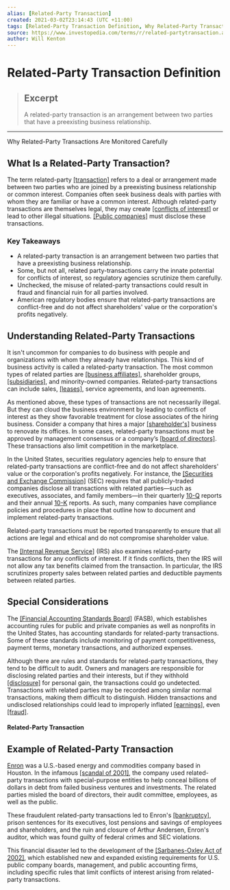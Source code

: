 ```yaml
---
alias: [Related-Party Transaction]
created: 2021-03-02T23:14:43 (UTC +11:00)
tags: [Related-Party Transaction Definition, Why Related-Party Transactions Are Monitored Carefully]
source: https://www.investopedia.com/terms/r/related-partytransaction.asp
author: Will Kenton
---
```


# Related-Party Transaction Definition

> ## Excerpt
> A related-party transaction is an arrangement between two parties that have a preexisting business relationship.

---

Why Related-Party Transactions Are Monitored Carefully
## What Is a Related-Party Transaction?

The term related-party [[transaction]](https://www.investopedia.com/terms/t/transaction.asp) refers to a deal or arrangement made between two parties who are joined by a preexisting business relationship or common interest. Companies often seek business deals with parties with whom they are familiar or have a common interest. Although related-party transactions are themselves legal, they may create [[conflicts of interest]](https://www.investopedia.com/terms/c/conflict-of-interest.asp) or lead to other illegal situations. [[Public companies]](https://www.investopedia.com/terms/p/publiccompany.asp) must disclose these transactions.

### Key Takeaways

-   A related-party transaction is an arrangement between two parties that have a preexisting business relationship.
-   Some, but not all, related party-transactions carry the innate potential for conflicts of interest, so regulatory agencies scrutinize them carefully.
-   Unchecked, the misuse of related-party transactions could result in fraud and financial ruin for all parties involved.
-   American regulatory bodies ensure that related-party transactions are conflict-free and do not affect shareholders' value or the corporation's profits negatively.

## Understanding Related-Party Transactions

It isn't uncommon for companies to do business with people and organizations with whom they already have relationships. This kind of business activity is called a related-party transaction. The most common types of related parties are [[business affiliates]](https://www.investopedia.com/terms/a/affiliated-group.asp), shareholder groups, [[subsidiaries]](https://www.investopedia.com/terms/s/subsidiary.asp), and minority-owned companies. Related-party transactions can include sales, [[leases]](https://www.investopedia.com/terms/l/lease.asp), service agreements, and loan agreements.

As mentioned above, these types of transactions are not necessarily illegal. But they can cloud the business environment by leading to conflicts of interest as they show favorable treatment for close associates of the hiring business. Consider a company that hires a major [[shareholder's]](https://www.investopedia.com/terms/s/shareholder.asp) business to renovate its offices. In some cases, related-party transactions must be approved by management consensus or a company’s [[board of directors]](https://www.investopedia.com/terms/b/boardofdirectors.asp). These transactions also limit competition in the marketplace.

In the United States, securities regulatory agencies help to ensure that related-party transactions are conflict-free and do not affect shareholders' value or the corporation's profits negatively. For instance, the [[Securities and Exchange Commission]](https://www.investopedia.com/articles/investing/072414/how-company-files-sec.asp) (SEC) requires that all publicly-traded companies disclose all transactions with related parties—such as executives, associates, and family members—in their quarterly [10-Q](https://www.investopedia.com/terms/1/10q.asp) reports and their annual [10-K](https://www.investopedia.com/terms/1/10-k.asp) reports. As such, many companies have compliance policies and procedures in place that outline how to document and implement related-party transactions.

Related-party transactions must be reported transparently to ensure that all actions are legal and ethical and do not compromise shareholder value.

The [[Internal Revenue Service]](https://www.investopedia.com/articles/personal-finance/082514/how-irs-became-so-essential-and-so-loathed.asp) (IRS) also examines related-party transactions for any conflicts of interest. If it finds conflicts, then the IRS will not allow any tax benefits claimed from the transaction. In particular, the IRS scrutinizes property sales between related parties and deductible payments between related parties.

## Special Considerations

The [[Financial Accounting Standards Board]](https://www.investopedia.com/terms/f/fasb.asp) (FASB), which establishes accounting rules for public and private companies as well as nonprofits in the United States, has accounting standards for related-party transactions. Some of these standards include monitoring of payment competitiveness, payment terms, monetary transactions, and authorized expenses.

Although there are rules and standards for related-party transactions, they tend to be difficult to audit. Owners and managers are responsible for disclosing related parties and their interests, but if they withhold [[disclosure]](https://www.investopedia.com/terms/d/disclosure.asp) for personal gain, the transactions could go undetected. Transactions with related parties may be recorded among similar normal transactions, making them difficult to distinguish. Hidden transactions and undisclosed relationships could lead to improperly inflated [[earnings]](https://www.investopedia.com/terms/e/earnings.asp), even [[fraud]](https://www.investopedia.com/terms/f/fraud.asp).

#### Related-Party Transaction

## Example of Related-Party Transaction

[Enron](https://www.investopedia.com/terms/e/enron.asp) was a U.S.-based energy and commodities company based in Houston. In the infamous [[scandal of 2001]](https://www.investopedia.com/updates/enron-scandal-summary/), the company used related-party transactions with special-purpose entities to help conceal billions of dollars in debt from failed business ventures and investments. The related parties misled the board of directors, their audit committee, employees, as well as the public. 

These fraudulent related-party transactions led to Enron's [[bankruptcy]](https://www.investopedia.com/terms/b/bankruptcy.asp), prison sentences for its executives, lost pensions and savings of employees and shareholders, and the ruin and closure of Arthur Andersen, Enron's auditor, which was found guilty of federal crimes and SEC violations.

This financial disaster led to the development of the [[Sarbanes-Oxley Act of 2002]](https://www.investopedia.com/terms/s/sarbanesoxleyact.asp), which established new and expanded existing requirements for U.S. public company boards, management, and public accounting firms, including specific rules that limit conflicts of interest arising from related-party transactions.
